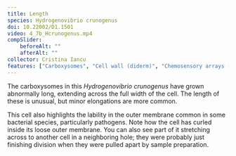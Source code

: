 ```yaml
---
title: Length
species: Hydrogenovibrio crunogenus 
doi: 10.22002/D1.1501
video: 4_7b_Hcrunogenus.mp4
compSlider:
    beforeAlt: ""
    afterAlt: ""
collector: Cristina Iancu
features: ["Carboxysomes", "Cell wall (diderm)", "Chemosensory arrays (membrane-bound)", "Membrane (inner)", "Membrane (outer)", "Ribosomes", "Storage granules", "Unidentified structures", "Vesicles (periplasmic)"]
---
```


The carboxysomes in this *Hydrogenovibrio crunogenus* have grown abnormally long, extending across the full width of the cell. The length of these is unusual, but minor elongations are more common.

This cell also highlights the lability in the outer membrane common in some bacterial species, particularly pathogens. Note how the cell has curled inside its loose outer membrane. You can also see part of it stretching across to another cell in a neighboring hole; they were probably just finishing division when they were pulled apart by sample preparation.

